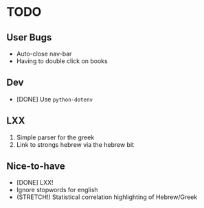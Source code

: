 # TODO
## User Bugs
* Auto-close nav-bar
* Having to double click on books

## Dev
* [DONE] Use `python-dotenv`

## LXX
1. Simple parser for the greek
2. Link to strongs hebrew via the hebrew bit

## Nice-to-have
* [DONE] LXX!
* Ignore stopwords for english
* (STRETCH!) Statistical correlation highlighting of Hebrew/Greek
